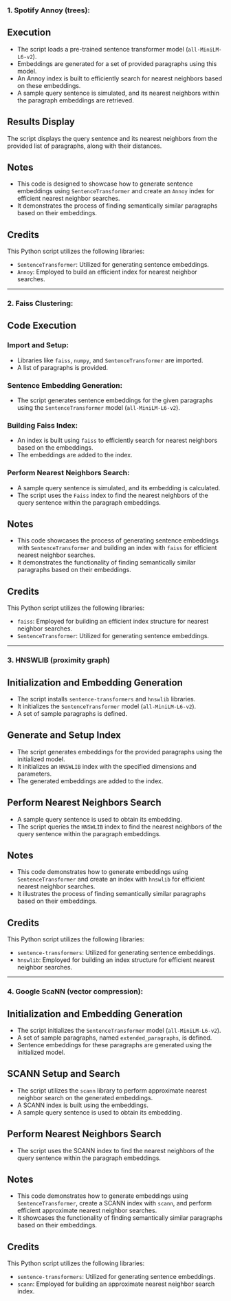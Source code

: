 ### 1. Spotify Annoy (trees):

## Execution

- The script loads a pre-trained sentence transformer model (`all-MiniLM-L6-v2`).
- Embeddings are generated for a set of provided paragraphs using this model.
- An Annoy index is built to efficiently search for nearest neighbors based on these embeddings.
- A sample query sentence is simulated, and its nearest neighbors within the paragraph embeddings are retrieved.

## Results Display

The script displays the query sentence and its nearest neighbors from the provided list of paragraphs, along with their distances.

## Notes

- This code is designed to showcase how to generate sentence embeddings using `SentenceTransformer` and create an `Annoy` index for efficient nearest neighbor searches.
- It demonstrates the process of finding semantically similar paragraphs based on their embeddings.

## Credits

This Python script utilizes the following libraries:

- `SentenceTransformer`: Utilized for generating sentence embeddings.
- `Annoy`: Employed to build an efficient index for nearest neighbor searches.

--------------

### 2. Faiss Clustering:

## Code Execution

### Import and Setup:

- Libraries like `faiss`, `numpy`, and `SentenceTransformer` are imported.
- A list of paragraphs is provided.

### Sentence Embedding Generation:

- The script generates sentence embeddings for the given paragraphs using the `SentenceTransformer` model (`all-MiniLM-L6-v2`).

### Building Faiss Index:

- An index is built using `faiss` to efficiently search for nearest neighbors based on the embeddings.
- The embeddings are added to the index.

### Perform Nearest Neighbors Search:

- A sample query sentence is simulated, and its embedding is calculated.
- The script uses the `Faiss` index to find the nearest neighbors of the query sentence within the paragraph embeddings.

## Notes

- This code showcases the process of generating sentence embeddings with `SentenceTransformer` and building an index with `faiss` for efficient nearest neighbor searches.
- It demonstrates the functionality of finding semantically similar paragraphs based on their embeddings.

## Credits

This Python script utilizes the following libraries:

- `faiss`: Employed for building an efficient index structure for nearest neighbor searches.
- `SentenceTransformer`: Utilized for generating sentence embeddings.

-----------

### 3. HNSWLIB (proximity graph) 

## Initialization and Embedding Generation

- The script installs `sentence-transformers` and `hnswlib` libraries.
- It initializes the `SentenceTransformer` model (`all-MiniLM-L6-v2`).
- A set of sample paragraphs is defined.

## Generate and Setup Index

- The script generates embeddings for the provided paragraphs using the initialized model.
- It initializes an `HNSWLIB` index with the specified dimensions and parameters.
- The generated embeddings are added to the index.

## Perform Nearest Neighbors Search

- A sample query sentence is used to obtain its embedding.
- The script queries the `HNSWLIB` index to find the nearest neighbors of the query sentence within the paragraph embeddings.

## Notes

- This code demonstrates how to generate embeddings using `SentenceTransformer` and create an index with `hnswlib` for efficient nearest neighbor searches.
- It illustrates the process of finding semantically similar paragraphs based on their embeddings.

## Credits

This Python script utilizes the following libraries:

- `sentence-transformers`: Utilized for generating sentence embeddings.
- `hnswlib`: Employed for building an index structure for efficient nearest neighbor searches.

--------------

### 4. Google ScaNN (vector compression):

## Initialization and Embedding Generation

- The script initializes the `SentenceTransformer` model (`all-MiniLM-L6-v2`).
- A set of sample paragraphs, named `extended_paragraphs`, is defined.
- Sentence embeddings for these paragraphs are generated using the initialized model.

## SCANN Setup and Search

- The script utilizes the `scann` library to perform approximate nearest neighbor search on the generated embeddings.
- A SCANN index is built using the embeddings.
- A sample query sentence is used to obtain its embedding.

## Perform Nearest Neighbors Search

- The script uses the SCANN index to find the nearest neighbors of the query sentence within the paragraph embeddings.

## Notes

- This code demonstrates how to generate embeddings using `SentenceTransformer`, create a SCANN index with `scann`, and perform efficient approximate nearest neighbor searches.
- It showcases the functionality of finding semantically similar paragraphs based on their embeddings.

## Credits

This Python script utilizes the following libraries:

- `sentence-transformers`: Utilized for generating sentence embeddings.
- `scann`: Employed for building an approximate nearest neighbor search index.


